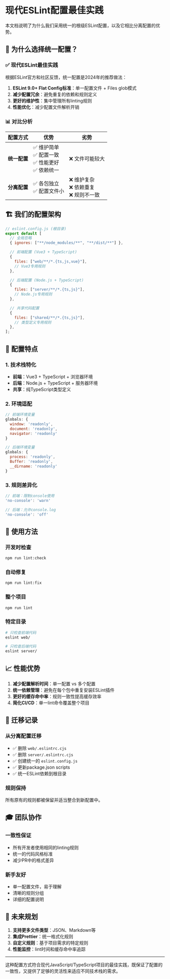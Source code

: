 # 现代ESLint配置最佳实践

本文档说明了为什么我们采用统一的根级ESLint配置，以及它相比分离配置的优势。

## 🎯 **为什么选择统一配置？**

### ✅ **现代ESLint最佳实践**

根据ESLint官方和社区反馈，统一配置是2024年的推荐做法：

1. **ESLint 9.0+ Flat Config标准**：单一配置文件 + Files glob模式
2. **减少配置冗余**：避免重复的依赖和规则定义
3. **更好的维护性**：集中管理所有linting规则
4. **性能优化**：减少配置文件解析开销

### 📊 **对比分析**

| 配置方式     | 优势                                                     | 劣势                                        |
| ------------ | -------------------------------------------------------- | ------------------------------------------- |
| **统一配置** | ✅ 维护简单<br>✅ 配置一致<br>✅ 性能更好<br>✅ 依赖统一 | ❌ 文件可能较大                             |
| **分离配置** | ✅ 各包独立<br>✅ 配置文件小                             | ❌ 维护复杂<br>❌ 依赖重复<br>❌ 规则不一致 |

## 🏗️ **我们的配置架构**

```javascript
// eslint.config.js (根目录)
export default [
  // 全局忽略
  { ignores: ["**/node_modules/**", "**/dist/**"] },

  // 前端配置 (Vue3 + TypeScript)
  {
    files: ["web/**/*.{ts,js,vue}"],
    // Vue3专用规则
  },

  // 后端配置 (Node.js + TypeScript)
  {
    files: ["server/**/*.{ts,js}"],
    // Node.js专用规则
  },

  // 共享代码配置
  {
    files: ["shared/**/*.{ts,js}"],
    // 类型定义专用规则
  },
];
```

## 🔧 **配置特点**

### 1. **技术栈特化**

- **前端**：Vue3 + TypeScript + 浏览器环境
- **后端**：Node.js + TypeScript + 服务器环境
- **共享**：纯TypeScript类型定义

### 2. **环境适配**

```javascript
// 前端环境变量
globals: {
  window: 'readonly',
  document: 'readonly',
  navigator: 'readonly'
}

// 后端环境变量  
globals: {
  process: 'readonly',
  Buffer: 'readonly',
  __dirname: 'readonly'
}
```

### 3. **规则差异化**

```javascript
// 前端：限制console使用
'no-console': 'warn'

// 后端：允许console.log
'no-console': 'off'
```

## 🚀 **使用方法**

### 开发时检查

```bash
npm run lint:check
```

### 自动修复

```bash
npm run lint:fix
```

### 整个项目

```bash
npm run lint
```

### 特定目录

```bash
# 只检查前端代码
eslint web/

# 只检查后端代码  
eslint server/
```

## 📈 **性能优势**

1. **减少配置解析时间**：单一配置 vs 多个配置
2. **统一依赖管理**：避免在每个包中重复安装ESLint插件
3. **更好的缓存命中率**：规则一致性提高缓存效率
4. **简化CI/CD**：单一lint命令覆盖整个项目

## 🔄 **迁移记录**

### 从分离配置迁移

- ✅ 删除 `web/.eslintrc.cjs`
- ✅ 删除 `server/.eslintrc.cjs`
- ✅ 创建统一的 `eslint.config.js`
- ✅ 更新package.json scripts
- ✅ 统一ESLint依赖到根目录

### 规则保持

所有原有的规则都被保留并适当整合到新配置中。

## 🎓 **团队协作**

### 一致性保证

- 所有开发者使用相同的linting规则
- 统一的代码风格标准
- 减少PR中的格式差异

### 新手友好

- 单一配置文件，易于理解
- 清晰的规则分组
- 详细的配置说明

## 🔮 **未来规划**

1. **支持更多文件类型**：JSON、Markdown等
2. **集成Prettier**：统一格式化规则
3. **自定义规则**：基于项目需求的特定规则
4. **性能监控**：lint时间和缓存命中率追踪

---

这种配置方式符合现代JavaScript/TypeScript项目的最佳实践，既保证了配置的一致性，又提供了足够的灵活性来适应不同技术栈的需求。
